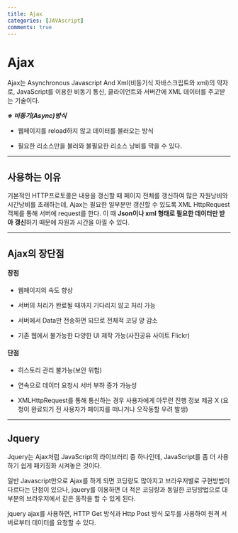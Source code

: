 ```yaml
---
title: Ajax
categories: [JAVAscript]
comments: true
---
```


# Ajax

Ajax는 Asynchronous Javascript And Xml(비동기식 자바스크립트와 xml)의 약자로, JavaScript를 이용한 비동기 통신, 클라이언트와 서버간에 XML 데이터를 주고받는 기술이다.


**_※ 비동기(Async)방식_**
* 웹페이지를 reload하지 않고 데이터를 불러오는 방식

* 필요한 리소스만을 불러와 불필요한 리소스 낭비를 막을 수 있다.

---

## 사용하는 이유

기본적인 HTTP프로토콜은 내용을 갱신할 때 페이지 전체를 갱신하여 많은 자원낭비와 시간낭비를 초래하는데, Ajax는 필요한 일부분만 갱신할 수 있도록 XML HttpRequest객체를 통해 서버에 request를 한다. 이 때 **Json이나 xml 형태로 필요한 데이터만 받아 갱신**하기 때문에 자원과 시간을 아낄 수 있다.

---

## Ajax의 장단점

#### **장점**

- 웹페이지의 속도 향상

- 서버의 처리가 완료될 때까지 기다리지 않고 처리 가능

- 서버에서 Data만 전송하면 되므로 전체적 코딩 양 감소

- 기존 웹에서 불가능한 다양한 UI 제작 가능(사진공유 사이트 Flickr)

#### **단점**

- 히스토리 관리 불가능(보안 위험)

- 연속으로 데이터 요청시 서버 부하 증가 가능성

- XMLHttpRequest를 통해 통신하는 경우 사용자에게 아무런 진행 정보 제공 X (요청이 완료되기 전 사용자가 페이지를 떠나거나 오작동할 우려 발생) 

---

## Jquery

Jquery는 Ajax처럼 JavaScript의 라이브러리 중 하나인데, JavaScript를 좀 더 사용하기 쉽게 패키징화 시켜놓은 것이다.

일반 Javascript만으로 Ajax를 하게 되면 코딩량도 많아지고 브라우저별로 구현방법이 다르다는 단점이 있으나, jquery를 이용하면 더 적은 코딩량과 동일한 코딩방법으로 대부분의 브라우저에서 같은 동작을 할 수 있게 된다.

jquery ajax를 사용하면, HTTP Get 방식과 Http Post 방식 모두를 사용하여 원격 서버로부터 데이터를 요청할 수 있다.